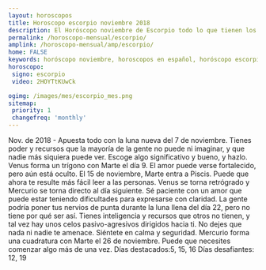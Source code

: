 ```yaml
---
layout: horoscopos
title: Horoscopo escorpio noviembre 2018
description: El Horóscopo noviembre de Escorpio todo lo que tienen los astros preparados para este mes, amor, trabajo, familia. Todo sobre astrologia, tarot, predicciones. Horoscopo gratis en español, predicciones y astrología.
permalink: /horoscopo-mensual/escorpio/
amplink: /horoscopo-mensual/amp/escorpio/
home: FALSE
keywords: horóscopo noviembre, horoscopos en español, horóscopo escorpio noviembre , horóscopo esperanza gracia, horoscop, horóscopos gratis, horoscopo escorpio, Tarot, Astrologia, Zodíaco, escorpio, horoscopo gratis, horoscopo del mes 
horoscopo:
 signo: escorpio
 video: 2HOYTtKUwCk

ogimg: /images/mes/escorpio_mes.png
sitemap:
 priority: 1
 changefreq: 'monthly'
---
```



Nov. de 2018 - Apuesta todo con la luna nueva del 7 de noviembre. Tienes poder y recursos que la mayoría de la gente no puede ni imaginar, y que nadie más siquiera puede ver. Escoge algo significativo y bueno, y hazlo. 
Venus forma un trígono con Marte el día 9. El amor puede verse fortalecido, pero aún está oculto. 
El 15 de noviembre, Marte entra a Piscis. Puede que ahora te resulte más fácil leer a las personas. Venus se torna retrógrado y Mercurio se torna directo al día siguiente. Sé paciente con un amor que puede estar teniendo dificultades para expresarse con claridad. 
La gente podría poner tus nervios de punta durante la luna llena del día 22, pero no tiene por qué ser así. Tienes inteligencia y recursos que otros no tienen, y tal vez hay unos celos pasivo-agresivos dirigidos hacia ti. No dejes que nada ni nadie te amenace. Siéntete en calma y seguridad. 
Mercurio forma una cuadratura con Marte el 26 de noviembre. Puede que necesites comenzar algo más de una vez. 
Días destacados:5, 15, 16
Días desafiantes: 12, 19
